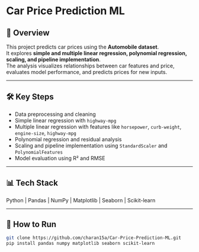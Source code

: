 # Car Price Prediction ML

## 📌 Overview
This project predicts car prices using the **Automobile dataset**.  
It explores **simple and multiple linear regression, polynomial regression, scaling, and pipeline implementation**.  
The analysis visualizes relationships between car features and price, evaluates model performance, and predicts prices for new inputs.

---

## 🛠️ Key Steps
- Data preprocessing and cleaning  
- Simple linear regression with `highway-mpg`  
- Multiple linear regression with features like `horsepower`, `curb-weight`, `engine-size`, `highway-mpg`  
- Polynomial regression and residual analysis  
- Scaling and pipeline implementation using `StandardScaler` and `PolynomialFeatures`  
- Model evaluation using R² and RMSE  

---

## 📊 Tech Stack
Python | Pandas | NumPy | Matplotlib | Seaborn | Scikit-learn  

---

## 🚀 How to Run
```bash
git clone https://github.com/charan15a/Car-Price-Prediction-ML.git
pip install pandas numpy matplotlib seaborn scikit-learn
```
